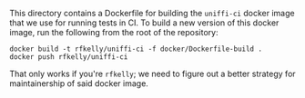 This directory contains a Dockerfile for building the
`uniffi-ci` docker image that we use for running tests
in CI. To build a new version of this docker image, run
the following from the root of the repository:

```
docker build -t rfkelly/uniffi-ci -f docker/Dockerfile-build .
docker push rfkelly/uniffi-ci
```

That only works if you're `rfkelly`; we need to figure out
a better strategy for maintainership of said docker image.

